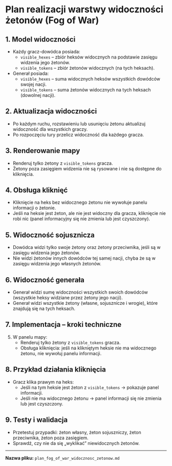 # Plan realizacji warstwy widoczności żetonów (Fog of War)

## 1. Model widoczności
- Każdy gracz-dowódca posiada:
  - `visible_hexes` – zbiór heksów widocznych na podstawie zasięgu widzenia jego żetonów.
  - `visible_tokens` – zbiór żetonów widocznych (na tych heksach).
- Generał posiada:
  - `visible_hexes` – suma widocznych heksów wszystkich dowódców swojej nacji.
  - `visible_tokens` – suma żetonów widocznych na tych heksach (dowolnej nacji).

## 2. Aktualizacja widoczności
- Po każdym ruchu, rozstawieniu lub usunięciu żetonu aktualizuj widoczność dla wszystkich graczy.
- Po rozpoczęciu tury przelicz widoczność dla każdego gracza.

## 3. Renderowanie mapy
- Renderuj tylko żetony z `visible_tokens` gracza.
- Żetony poza zasięgiem widzenia nie są rysowane i nie są dostępne do kliknięcia.

## 4. Obsługa kliknięć
- Kliknięcie na heks bez widocznego żetonu nie wywołuje panelu informacji o żetonie.
- Jeśli na heksie jest żeton, ale nie jest widoczny dla gracza, kliknięcie nie robi nic (panel informacyjny się nie zmienia lub jest czyszczony).

## 5. Widoczność sojusznicza
- Dowódca widzi tylko swoje żetony oraz żetony przeciwnika, jeśli są w zasięgu widzenia jego żetonów.
- Nie widzi żetonów innych dowódców tej samej nacji, chyba że są w zasięgu widzenia jego własnych żetonów.

## 6. Widoczność generała
- Generał widzi sumę widoczności wszystkich swoich dowódców (wszystkie heksy widziane przez żetony jego nacji).
- Generał widzi wszystkie żetony (własne, sojusznicze i wrogie), które znajdują się na tych heksach.

## 7. Implementacja – kroki techniczne
5. W panelu mapy:
   - Renderuj tylko żetony z `visible_tokens` gracza.
   - Obsługa kliknięcia: jeśli na klikniętym heksie nie ma widocznego żetonu, nie wywołuj panelu informacji.

## 8. Przykład działania kliknięcia
- Gracz klika prawym na heks:
  - Jeśli na tym heksie jest żeton z `visible_tokens` → pokazuje panel informacji.
  - Jeśli nie ma widocznego żetonu → panel informacji się nie zmienia lub jest czyszczony.

## 9. Testy i walidacja
- Przetestuj przypadki: żeton własny, żeton sojuszniczy, żeton przeciwnika, żeton poza zasięgiem.
- Sprawdź, czy nie da się „wyklikać” niewidocznych żetonów.

---

**Nazwa pliku:** `plan_fog_of_war_widocznosc_zetonow.md`
